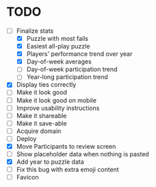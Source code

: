 # TODO

- [ ] Finalize stats
  - [x] Puzzle with most fails
  - [x] Easiest all-play puzzle
  - [x] Players' performance trend over year
  - [x] Day-of-week averages
  - [ ] Day-of-week participation trend
  - [ ] Year-long participation trend
- [x] Display ties correctly
- [ ] Make it look good
- [ ] Make it look good on mobile
- [ ] Improve usability instructions
- [ ] Make it shareable
- [ ] Make it save-able
- [ ] Acquire domain
- [ ] Deploy
- [x] Move Participants to review screen
- [ ] Show placeholder data when nothing is pasted
- [x] Add year to puzzle data
- [ ] Fix this bug with extra emoji content
- [ ] Favicon